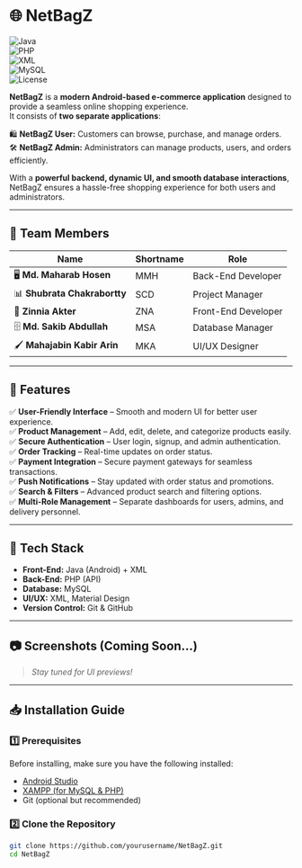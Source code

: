# 🌐 NetBagZ  
![Java](https://img.shields.io/badge/Language-Java-brightgreen)  
![PHP](https://img.shields.io/badge/Backend-PHP-purple?style=flat&logo=php)  
![XML](https://img.shields.io/badge/Layout-XML-blue)  
![MySQL](https://img.shields.io/badge/Database-MySQL-blue)  
![License](https://img.shields.io/badge/License-MIT-lightgrey)  

**NetBagZ** is a **modern Android-based e-commerce application** designed to provide a seamless online shopping experience.  
It consists of **two separate applications**:  

🛍 **NetBagZ User:** Customers can browse, purchase, and manage orders.  
🛠 **NetBagZ Admin:** Administrators can manage products, users, and orders efficiently.  

With a **powerful backend, dynamic UI, and smooth database interactions**, NetBagZ ensures a hassle-free shopping experience for both users and administrators.  

---

## 👥 Team Members  
| Name | Shortname | Role |  
|------|----------|------|  
| 🖥 **Md. Maharab Hosen** | MMH | Back-End Developer |  
| 📊 **Shubrata Chakrabortty** | SCD | Project Manager |  
| 🎨 **Zinnia Akter** | ZNA | Front-End Developer |  
| 🗄 **Md. Sakib Abdullah** | MSA | Database Manager |  
| 🖌 **Mahajabin Kabir Arin** | MKA | UI/UX Designer |  

---

## 📱 Features  
✅ **User-Friendly Interface** – Smooth and modern UI for better user experience.  
✅ **Product Management** – Add, edit, delete, and categorize products easily.  
✅ **Secure Authentication** – User login, signup, and admin authentication.  
✅ **Order Tracking** – Real-time updates on order status.  
✅ **Payment Integration** – Secure payment gateways for seamless transactions.  
✅ **Push Notifications** – Stay updated with order status and promotions.  
✅ **Search & Filters** – Advanced product search and filtering options.  
✅ **Multi-Role Management** – Separate dashboards for users, admins, and delivery personnel.  

---

## 🔧 Tech Stack  
- **Front-End:** Java (Android) + XML  
- **Back-End:** PHP (API)  
- **Database:** MySQL  
- **UI/UX:** XML, Material Design  
- **Version Control:** Git & GitHub  

---

## 📷 Screenshots (Coming Soon...)  
> *Stay tuned for UI previews!*  

---
## 📥 Installation Guide

### 1️⃣ Prerequisites
Before installing, make sure you have the following installed:
- [Android Studio](https://developer.android.com/studio)
- [XAMPP (for MySQL & PHP)](https://www.apachefriends.org/download.html)
- Git (optional but recommended)

### 2️⃣ Clone the Repository
```sh
git clone https://github.com/yourusername/NetBagZ.git
cd NetBagZ

